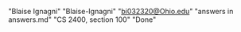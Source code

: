 "Blaise Ignagni" 
"Blaise-Ignagni"
"bi032320@Ohio.edu"
"answers in answers.md"
"CS 2400, section 100"
"Done"
